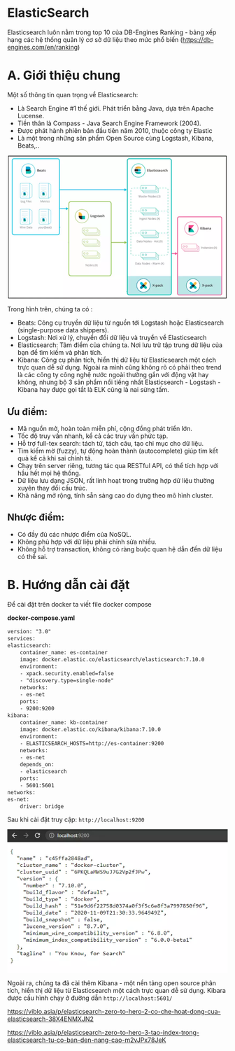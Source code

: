# ElasticSearch

Elasticsearch luôn nằm trong top 10 của DB-Engines Ranking - bảng xếp hạng các hệ thống quản lý cơ sở dữ liệu theo mức phổ biến (https://db-engines.com/en/ranking)

# A. Giới thiệu chung

Một số thông tin quan trọng về Elasticsearch:

- Là Search Engine #1 thế giới. Phát triển bằng Java, dựa trên Apache Lucense.
- Tiền thân là Compass - Java Search Engine Framework (2004).
- Được phát hành phiên bản đầu tiên năm 2010, thuộc công ty Elastic
- Là một trong những sản phẩm Open Source cùng Logstash, Kibana, Beats,..

<img src="blog/java/img/elasticSearch.png" style="display: block; margin-right: auto; margin-left: auto;">

Trong hình trên, chúng ta có :

- Beats: Công cụ truyền dữ liệu từ nguồn tới Logstash hoặc Elasticsearch (single-purpose data shippers).
- Logstash: Nơi xử lý, chuyển đổi dữ liệu và truyền về Elasticsearch
- Elasticsearch: Tâm điểm của chúng ta. Nơi lưu trữ tập trung dữ liệu của bạn để tìm kiếm và phân tích.
- Kibana: Công cụ phân tích, hiển thị dữ liệu từ Elasticsearch một cách trực quan dễ sử dụng. Ngoài ra mình cũng không rõ có phải theo trend là các công ty công nghệ nước ngoài thường gắn với động vật hay không, nhưng bộ 3 sản phẩm nổi tiếng nhất Elasticsearch - Logstash - Kibana hay được gọi tắt là ELK cũng là nai sừng tấm.


## Ưu điểm:

- Mã nguồn mở, hoàn toàn miễn phí, cộng đồng phát triển lớn.
- Tốc độ truy vấn nhanh, kể cả các truy vấn phức tạp.
- Hỗ trợ full-tex search: tách từ, tách câu, tạo chỉ mục cho dữ liệu.
- Tìm kiếm mờ (fuzzy), tự động hoàn thành (autocomplete) giúp tìm kết quả kể cả khi sai chính tả.
- Chạy trên server riêng, tương tác qua RESTful API, có thể tích hợp với hầu hết mọi hệ thống.
- Dữ liệu lưu dạng JSON, rất linh hoạt trong trường hợp dữ liệu thường xuyên thay đổi cấu trúc.
- Khả năng mở rộng, tính sẵn sàng cao do dựng theo mô hình cluster.

## Nhược điểm:

- Có đầy đủ các nhược điểm của NoSQL.
- Không phù hợp với dữ liệu phải chỉnh sửa nhiều.
- Không hỗ trợ transaction, không có ràng buộc quan hệ dẫn đến dữ liệu có thể sai.


# B. Hướng dẫn cài đặt

Để cài đặt trên docker ta viết file docker compose

**docker-compose.yaml**

    version: "3.0"
    services:
    elasticsearch:
        container_name: es-container
        image: docker.elastic.co/elasticsearch/elasticsearch:7.10.0
        environment:
        - xpack.security.enabled=false
        - "discovery.type=single-node"
        networks:
        - es-net
        ports:
        - 9200:9200
    kibana:
        container_name: kb-container
        image: docker.elastic.co/kibana/kibana:7.10.0
        environment:
        - ELASTICSEARCH_HOSTS=http://es-container:9200
        networks:
        - es-net
        depends_on:
        - elasticsearch
        ports:
        - 5601:5601
    networks:
    es-net:
        driver: bridge


Sau khi cài đặt truy cập: `http://localhost:9200`

<img src="blog/java/img/elasticSearch1.png" style="display: block; margin-right: auto; margin-left: auto;">

Ngoài ra, chúng ta đã cài thêm Kibana - một nền tảng open source phân tích, hiển thị dữ liệu từ Elasticsearch một cách trực quan dễ sử dụng. Kibara được cấu hình chạy ở đường dẫn `http://localhost:5601/`


https://viblo.asia/p/elasticsearch-zero-to-hero-2-co-che-hoat-dong-cua-elasticsearch-38X4ENMXJN2

https://viblo.asia/p/elasticsearch-zero-to-hero-3-tao-index-trong-elasticsearch-tu-co-ban-den-nang-cao-m2vJPx78JeK





















